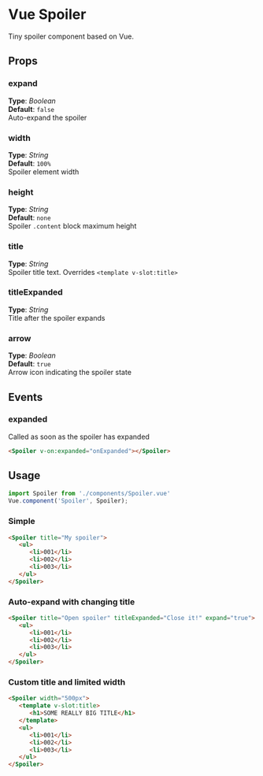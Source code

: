 # Vue Spoiler

Tiny spoiler component based on Vue.




## Props

### expand
**Type**: _Boolean_  
**Default**: `false`   
Auto-expand the spoiler 



### width
**Type**: _String_  
**Default**: `100%`   
Spoiler element width



### height
**Type**: _String_  
**Default**: `none`   
Spoiler `.content` block maximum height



### title
**Type**: _String_  
Spoiler title text. Overrides `<template v-slot:title>`



### titleExpanded
**Type**: _String_  
Title after the spoiler expands



### arrow
**Type**: _Boolean_  
**Default**: `true`   
Arrow icon indicating the spoiler state







## Events

### expanded
Called as soon as the spoiler has expanded 

```html
<Spoiler v-on:expanded="onExpanded"></Spoiler>
```




## Usage

```javascript
import Spoiler from './components/Spoiler.vue'
Vue.component('Spoiler', Spoiler);
```


### Simple

```html
<Spoiler title="My spoiler">
   <ul>
      <li>001</li>
      <li>002</li>
      <li>003</li>
   </ul>
</Spoiler>
````


### Auto-expand with changing title

```html
<Spoiler title="Open spoiler" titleExpanded="Close it!" expand="true">
   <ul>
      <li>001</li>
      <li>002</li>
      <li>003</li>
   </ul>
</Spoiler>
````


### Custom title and limited width

```html
<Spoiler width="500px">
   <template v-slot:title>
      <h1>SOME REALLY BIG TITLE</h1>
   </template>
   <ul>
      <li>001</li>
      <li>002</li>
      <li>003</li>
   </ul>
</Spoiler>
````









